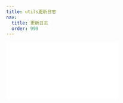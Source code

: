```yaml
---
title: utils更新日志
nav:
  title: 更新日志
  order: 999
---
```


<embed src="../../packages/utils/CHANGELOG.md"></embed>
